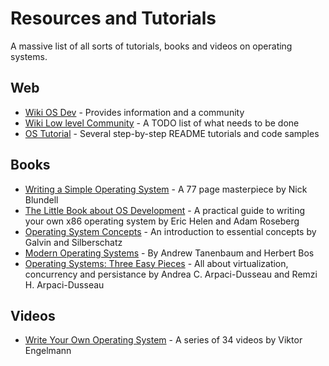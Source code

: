 # Resources and Tutorials

A massive list of all sorts of tutorials, books and videos on operating systems.

## Web

- [Wiki OS Dev](https://wiki.osdev.org/) - Provides information and a community
- [Wiki Low level Community](http://www.lowlevel.eu/wiki/Hauptseite) - A TODO list of what needs to be done
- [OS Tutorial](https://github.com/cfenollosa/os-tutorial) - Several step-by-step README tutorials and code samples

## Books

- [Writing a Simple Operating System](http://www.cs.bham.ac.uk/~exr/lectures/opsys/10_11/lectures/os-dev.pdf) - A 77 page masterpiece by Nick Blundell
- [The Little Book about OS Development](https://littleosbook.github.io/) - A practical guide to writing your own x86 operating system by Eric Helen and Adam Roseberg
- [Operating System Concepts](http://www.uobabylon.edu.iq/download/M.S%202013-2014/Operating_System_Concepts,_8th_Edition%5BA4%5D.pdf) - An introduction to essential concepts by Galvin and Silberschatz
- [Modern Operating Systems](http://index-of.es/Varios-2/Modern%20Operating%20Systems%204th%20Edition.pdf) - By Andrew Tanenbaum and Herbert Bos
- [Operating Systems: Three Easy Pieces](http://pages.cs.wisc.edu/~remzi/OSTEP/) - All about virtualization, concurrency and persistance by Andrea C. Arpaci-Dusseau and Remzi H. Arpaci-Dusseau

## Videos

- [Write Your Own Operating System](https://www.youtube.com/playlist?list=PLHh55M_Kq4OApWScZyPl5HhgsTJS9MZ6M) - A series of 34 videos by Viktor Engelmann
